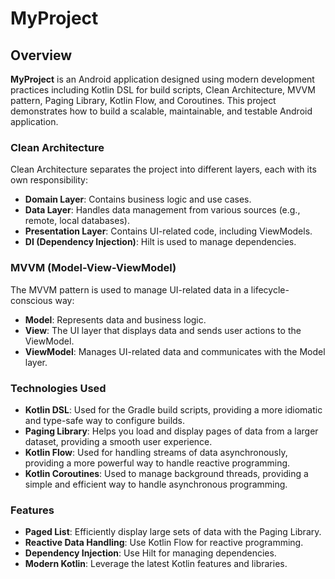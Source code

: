 # MyProject

## Overview

**MyProject** is an Android application designed using modern development practices including Kotlin DSL for build scripts, Clean Architecture, MVVM pattern, Paging Library, Kotlin Flow, and Coroutines. This project demonstrates how to build a scalable, maintainable, and testable Android application.

### Clean Architecture

Clean Architecture separates the project into different layers, each with its own responsibility:

- **Domain Layer**: Contains business logic and use cases.
- **Data Layer**: Handles data management from various sources (e.g., remote, local databases).
- **Presentation Layer**: Contains UI-related code, including ViewModels.
- **DI (Dependency Injection)**: Hilt is used to manage dependencies.

### MVVM (Model-View-ViewModel)

The MVVM pattern is used to manage UI-related data in a lifecycle-conscious way:

- **Model**: Represents data and business logic.
- **View**: The UI layer that displays data and sends user actions to the ViewModel.
- **ViewModel**: Manages UI-related data and communicates with the Model layer.

### Technologies Used

- **Kotlin DSL**: Used for the Gradle build scripts, providing a more idiomatic and type-safe way to configure builds.
- **Paging Library**: Helps you load and display pages of data from a larger dataset, providing a smooth user experience.
- **Kotlin Flow**: Used for handling streams of data asynchronously, providing a more powerful way to handle reactive programming.
- **Kotlin Coroutines**: Used to manage background threads, providing a simple and efficient way to handle asynchronous programming.

### Features

- **Paged List**: Efficiently display large sets of data with the Paging Library.
- **Reactive Data Handling**: Use Kotlin Flow for reactive programming.
- **Dependency Injection**: Use Hilt for managing dependencies.
- **Modern Kotlin**: Leverage the latest Kotlin features and libraries.
